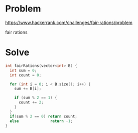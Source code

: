# Problem
https://www.hackerrank.com/challenges/fair-rations/problem

fair rations

# Solve
```c++
int fairRations(vector<int> B) {
  int sum = 0;
  int count = 0;

  for (int i = 0; i < B.size(); i++) {
    sum += B[i];

    if (sum % 2 == 1) {
      count += 2;
    }
  }
  if(sum % 2 == 0) return count;
  else              return -1;
}
```
